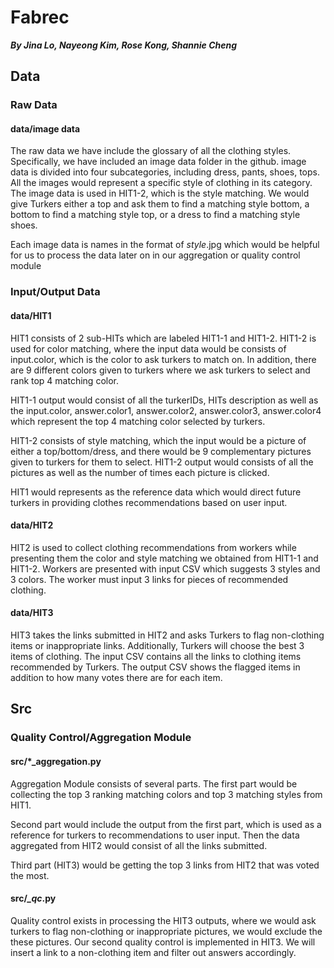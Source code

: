 # Fabrec

_**By Jina Lo, Nayeong Kim, Rose Kong, Shannie Cheng**_

## Data

### Raw Data

#### data/image data

The raw data we have include the glossary of all the clothing styles. Specifically, we have included an image data folder in the github. image data is divided into four subcategories, including dress, pants, shoes, tops. All the images would represent a specific style of clothing in its category. The image data is used in HIT1-2, which is the style matching. We would give Turkers either a top and ask them to find a matching style bottom, a bottom to find a matching style top, or a dress to find a matching style shoes.

Each image data is names in the format of *style*.jpg which would be helpful for us to process the data later on in our aggregation or quality control module

### Input/Output Data

#### data/HIT1
HIT1 consists of 2 sub-HITs which are labeled HIT1-1 and HIT1-2. HIT1-2 is used for color matching, where the input data would be consists of input.color, which is the color to ask turkers to match on. In addition, there are 9 different colors given to turkers where we ask turkers to select and rank top 4 matching color.

HIT1-1 output would consist of all the turkerIDs, HITs description as well as the input.color, answer.color1, answer.color2, answer.color3, answer.color4 which represent the top 4 matching color selected by turkers. 

HIT1-2 consists of style matching, which the input would be a picture of either a top/bottom/dress, and there would be 9 complementary pictures given to turkers for them to select. HIT1-2 output would consists of all the pictures as well as the number of times each picture is clicked. 

HIT1 would represents as the reference data which would direct future turkers in providing clothes recommendations based on user input.

#### data/HIT2
HIT2 is used to collect clothing recommendations from workers while presenting them the color and style matching we obtained from HIT1-1 and HIT1-2. Workers are presented with input CSV which suggests 3 styles and 3 colors. The worker must input 3 links for pieces of recommended clothing. 

#### data/HIT3
HIT3 takes the links submitted in HIT2 and asks Turkers to flag non-clothing items or inappropriate links. Additionally, Turkers will choose the best 3 items of clothing. The input CSV contains all the links to clothing items recommended by Turkers. The output CSV shows the flagged items in addition to how many votes there are for each item. 

## Src

### Quality Control/Aggregation Module

#### src/*_aggregation.py 
Aggregation Module consists of several parts. The first part would be collecting the top 3 ranking matching colors and top 3 matching styles from HIT1.

Second part would include the output from the first part, which is used as a reference for turkers to recommendations to user input. Then the data aggregated from HIT2 would consist of all the links submitted. 

Third part (HIT3) would be getting the top 3 links from HIT2 that was voted the most. 

#### src/*_qc*.py 

Quality control exists in processing the HIT3 outputs, where we would ask turkers to flag non-clothing or inappropriate pictures, we would exclude the these pictures. Our second quality control is implemented in HIT3. We will insert a link to a non-clothing item and filter out answers accordingly. 
